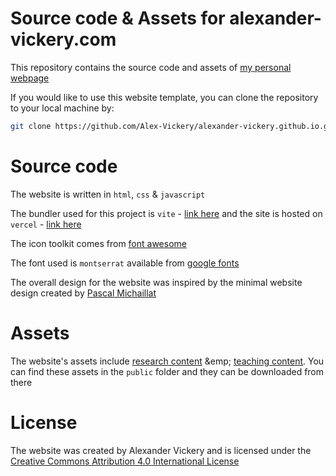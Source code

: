 # Source code &amp; Assets for alexander-vickery.com

This repository contains the source code and assets of [my personal webpage](alexander-vickery.com)

If you would like to use this website template, you can clone the repository to your local machine by:

```bash
git clone https://github.com/Alex-Vickery/alexander-vickery.github.io.git
```

# Source code

The website is written in ```html```, ```css``` &amp; ```javascript``` 

The bundler used for this project is ```vite``` - [link here](https://v2.vitejs.dev/) and the site is hosted on ```vercel``` - [link here](https://vercel.com/about)

The icon toolkit comes from [font awesome](https://fontawesome.com/v4/get-started/)

The font used is ```montserrat``` available from [google fonts](https://developers.google.com/fonts)

The overall design for the website was inspired by the minimal website design created by [Pascal Michaillat](https://pascalmichaillat.org/)

# Assets 

The website's assets include [research content](https://www.alexander-vickery.com/papers) &emp; [teaching content](https://www.alexander-vickery.com/teaching). You can find these assets in the ```public``` folder and they can be downloaded from there 

# License 
The website was created by Alexander Vickery and is licensed under the [Creative Commons Attribution 4.0 International License](https://creativecommons.org/licenses/by/4.0/)

